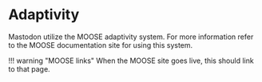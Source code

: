 # Adaptivity

Mastodon utilize the MOOSE adaptivity system. For more information refer to the MOOSE documentation site for using
this system.

!!! warning "MOOSE links"
    When the MOOSE site goes live, this should link to that page.
